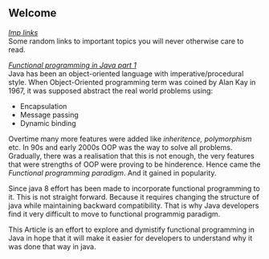 ## Welcome

*[Imp links](links/java.md)*\
Some random links to important topics you will never otherwise care to read.

*[Functional programming in Java part 1](articles/functionalProgrammingInJava.md)*\
Java has been an object-oriented language with imperative/procedural style. When Object-Oriented programming term was coined by Alan Kay in 1967, it was supposed abstract the real world problems using: 


* Encapsulation
* Message passing
* Dynamic binding

Overtime many more features were added like *inheritence, polymorphism* etc. In 90s and early 2000s OOP was the way to solve all problems. 
Gradually, there was a realisation that this is not enough, the very features that were strengths of OOP were proving to be hinderence. 
Hence came the *Functional programming paradigm*. And it gained in popularity.

Since java 8 effort has been made to incorporate functional programming to it. This is not straight forward. Because it requires changing the structure of java while maintaining backward compatibility.
That is why Java developers find it very difficult to move to functional programmig paradigm.

This Article is an effort to explore and dymistify functional programming in Java in hope that it will make it easier for developers to understand why it was done that way in java.

